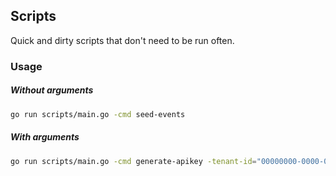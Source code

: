 ## Scripts

Quick and dirty scripts that don't need to be run often.


### Usage

##### Without arguments
```bash
go run scripts/main.go -cmd seed-events
```

##### With arguments
```bash
go run scripts/main.go -cmd generate-apikey -tenant-id="00000000-0000-0000-0000-000000000000" -user-id="00000000-0000-0000-0000-000000000000"
```
